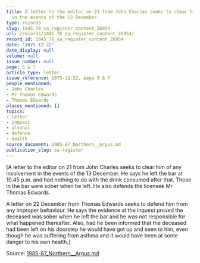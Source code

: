 ```yaml
---
title: A letter to the editor on 21 from John Charles seeks to clear him of any involvement
  in the events of the 13 December
type: records
slug: 1845_76_sa_register_content_26954
url: /records/1845_76_sa_register_content_26954/
record_id: 1845_76_sa_register_content_26954
date: '1875-12-22'
date_display: null
volume: null
issue_number: null
page: 5 & 7
article_type: letter
issue_reference: 1875-12-22, page 5 & 7
people_mentioned:
- John Charles
- Mr Thomas Edwards
- Thomas Edwards
places_mentioned: []
topics:
- letter
- inquest
- alcohol
- defence
- health
source_document: 1985-87_Northern__Argus.md
publication_slug: sa-register
---
```


[A letter to the editor on 21 from John Charles seeks to clear him of any involvement in the events of the 13 December.   He says he left the bar at 10.45 p.m. and had nothing to do with the drink consumed after that.  Those in the bar were sober when he left.  He also defends the licensee Mr Thomas Edwards.

A letter on 22 December from Thomas Edwards seeks to defend him from any improper behaviour.  He says the evidence at the inquest proved the deceased was sober when he left the bar and he was not responsible for what happened thereafter.  Also, had he been informed that the deceased had been left on his doorstep he would have got up and seen to him, even though he was suffering from asthma and it would have been at some danger to his own health.]

Source: [1985-87_Northern__Argus.md](/downloads/markdown/1985-87_Northern__Argus.md)
